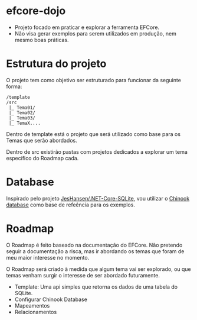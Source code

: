 # efcore-dojo

- Projeto focado em praticar e explorar a ferramenta EFCore.
- Não visa gerar exemplos para serem utilizados em produção, nem mesmo boas práticas.

# Estrutura do projeto

O projeto tem como objetivo ser estruturado para funcionar da seguinte forma:

```
/template
/src
 |_ Tema01/
 |_ Tema02/
 |_ Tema03/
 |_ TemaX....
```

Dentro de template está o projeto que será utilizado como base para os Temas que serão abordados.

Dentro de src existirão pastas com projetos dedicados a explorar um tema específico do Roadmap cada.

# Database

Inspirado pelo projeto [JesHansen/.NET-Core-SQLite](https://github.com/JesHansen/.NET-Core-SQLite), vou utilizar o [Chinook database](https://github.com/lerocha/chinook-database) como base de refeência para os exemplos.

# Roadmap

O Roadmap é feito baseado na documentação do EFCore. Não pretendo seguir a documentação a risca, mas ir abordando os temas que foram de meu maior interesse no momento.

O Roadmap será criado à medida que algum tema vai ser explorado, ou que temas venham surgir o interesse de ser abordado futuramente.

- Template: Uma api simples que retorna os dados de uma tabela do SQLite.
- Configurar Chinook Database
- Mapeamentos
- Relacionamentos

